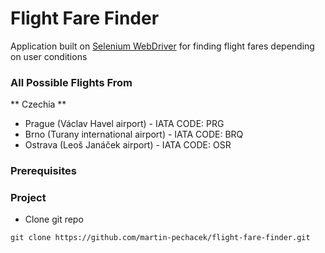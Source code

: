 # Flight Fare Finder
Application built on [Selenium WebDriver](http://www.seleniumhq.org/) for finding flight fares depending on user conditions

### All Possible Flights From
** Czechia **
- Prague (Václav Havel airport) - IATA CODE: PRG
- Brno (Turany international airport) - IATA CODE: BRQ
- Ostrava (Leoš Janáček airport) - IATA CODE: OSR

### Prerequisites

### Project
* Clone git repo
```{r, engine='sh'}
git clone https://github.com/martin-pechacek/flight-fare-finder.git
```
